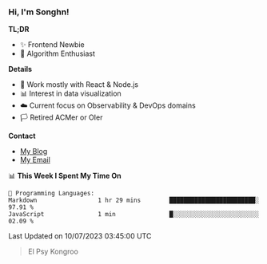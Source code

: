 ### Hi, I'm Songhn!

**TL;DR**

- ✨ Frontend Newbie
- 🎈 Algorithm Enthusiast

**Details**

- 🎯 Work mostly with React & Node.js
- 📊 Interest in data visualization
- ☁️ Current focus on Observability & DevOps domains
- 🏳️ Retired ACMer or OIer

**Contact**
- [My Blog](https://blog.songhn.com)
- [My Email](mailto:songhn233@gmail.com)

<!--START_SECTION:waka-->
📊 **This Week I Spent My Time On** 

```text
💬 Programming Languages: 
Markdown                 1 hr 29 mins        ████████████████████████░   97.91 % 
JavaScript               1 min               █░░░░░░░░░░░░░░░░░░░░░░░░   02.09 % 
```


 Last Updated on 10/07/2023 03:45:00 UTC
<!--END_SECTION:waka-->

> El Psy Kongroo
